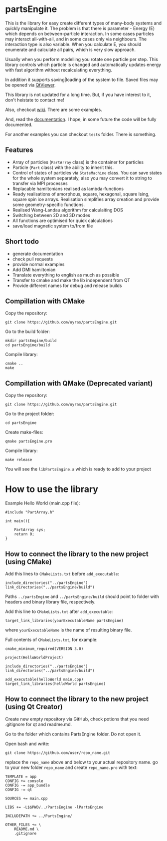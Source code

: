 # partsEngine
This is the library for easy create different types of many-body systems and quickly manipulate it.
The problem is that there is parameter - Energy (E) which depends on between-particle interaction. In some cases particles may interact all-with-all, and in some cases only via neighbours. The interaction type is also variable.
When you calculate E, you should enumerate and calculate all pairs, which is very slow approach.

Usually when you perform modelling you rotate one particle per step. This library controls which particle is changed and automatically updates energy with fast algorithm without recalculating everything.

In addition it supports saving|loading of the system to file. Saved files may be opened via [QtViewer](https://github.com/uyras/QtViewer).

This library is not updated for a long time.
But, if you have interest to it, don't heistate to contact me!

Also, checkout [wiki](https://github.com/uyras/partsEngine/wiki). There are some examples.

And, read the [documentation](http://uyras.github.io/partsEngine/). I hope, in some future the code will be fully documented.

For another examples you can checkout `tests` folder. There is something.

## Features

* Array of particles (`PartArray` class) is the container for particles
* Particle (`Part` class) with the ability to inherit this.
* Control of states of particles via `StateMachine` class. You can save states for the whole system separately, also you may convert it to string to transfer via MPI processes
* Replacable hamiltonians realised as lambda-functions
* Ready realisations of amorphous, square, hexagonal, square Ising, square spin ice arrays. Realisation simplifies array creation and provide some geometry-specific functions.
* Realised Wang-Landau algorithm for calculaiting DOS
* Switching between 2D and 3D modes
* All functions are optimised for quick calculations
* save/load magnetic system to/from file

## Short todo

* generate documentation
* check pull requests
* provide normal examples
* Add DMI hamiltonian
* Translate everything to english as much as possible
* Transfer to cmake and make the lib independent from QT
* Provide different names for debug and release builds

## Compillation with CMake

Copy the repository:
```
git clone https://github.com/uyras/partsEngine.git
```
Go to the build folder:
```
mkdir partsEngine/build
cd partsEngine/build
```
Compile library:
```
cmake ..
make
```

## Compillation with QMake (Deprecated variant)
Copy the repository:
```
git clone https://github.com/uyras/partsEngine.git
```
Go to the project folder:
```
cd partsEngine
```
Create make-files:
```
qmake partsEngine.pro
```
Compile library:
```
make release
```
You will see the `libPartsEngine.a` which is ready to add to your project

# How to use the library

Example Hello World (main.cpp file):
```
#include "PartArray.h"

int main(){

    PartArray sys;
    return 0;
}

```

## How to connect the library to the new project (using CMake)

Add this lines to `CMakeLists.txt` before `add_executable`:
```
include_directories("../partsEngine")
link_directories("../partsEngine/build")
```
Paths `../partsEngine` and `../partsEngine/build` should point to folder with headers and binary library file, respectively.

Add this line to `CMakeLists.txt` after `add_executable`:
```
target_link_libraries(yourExecutableName partsEngine)
```
where `yourExecutableName` is the name of resulting binary file.

Full contents of `CMakeLists.txt`, for example:
```
cmake_minimum_required(VERSION 3.0)

project(HelloWorldProject)

include_directories("../partsEngine")
link_directories("../partsEngine/build")

add_executable(helloWorld main.cpp)
target_link_libraries(helloWorld partsEngine)
```

## How to connect the library to the new project (using Qt Creator)

Create new empty repository via GitHub, check potions that you need .gitignore for qt and readme.md.

Go to the folder which contains PartsEngine folder. Do not open it. 

Open bash and write:
```
git clone https://github.com/user/repo_name.git
```
replace the `repo_name` above and below to your actual repository name.
go to your new folder `repo_name` and create `repo_name.pro` with text:
```
TEMPLATE = app
CONFIG += console
CONFIG -= app_bundle
CONFIG -= qt

SOURCES += main.cpp

LIBS += -L$$PWD/../PartsEngine -lPartsEngine

INCLUDEPATH += ../PartsEngine/

OTHER_FILES += \
    README.md \
    .gitignore
```
